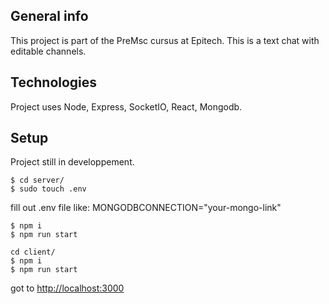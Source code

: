 ## General info
This project is part of the PreMsc cursus at Epitech.
This is a text chat with editable channels.
	
## Technologies
Project uses Node, Express, SocketIO, React, Mongodb.
	
## Setup
Project still in developpement.
```
$ cd server/
$ sudo touch .env
```
fill out .env file like:
MONGODBCONNECTION="your-mongo-link"

```
$ npm i
$ npm run start
```
```
cd client/
$ npm i
$ npm run start
```

got to [http://localhost:3000](http://localhost:3000)
